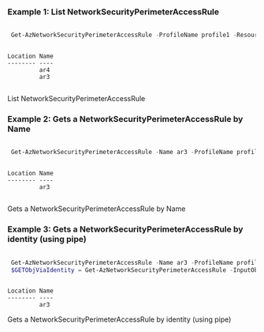 ### Example 1: List NetworkSecurityPerimeterAccessRule

```powershell

 Get-AzNetworkSecurityPerimeterAccessRule -ProfileName profile1 -ResourceGroupName ResourceGroup-1 -SecurityPerimeterName nsp3

```

```output

Location Name
-------- ----
         ar4
         ar3


```
List NetworkSecurityPerimeterAccessRule

### Example 2: Gets a NetworkSecurityPerimeterAccessRule by Name
```powershell

 Get-AzNetworkSecurityPerimeterAccessRule -Name ar3 -ProfileName profile1 -ResourceGroupName ResourceGroup-1 -SecurityPerimeterName nsp3

```

```output

Location Name
-------- ----
         ar3


```
Gets a NetworkSecurityPerimeterAccessRule by Name

### Example 3: Gets a NetworkSecurityPerimeterAccessRule by identity (using pipe)
```powershell

 Get-AzNetworkSecurityPerimeterAccessRule -Name ar3 -ProfileName profile1 -ResourceGroupName ResourceGroup-1 -SecurityPerimeterName nsp3
 $GETObjViaIdentity = Get-AzNetworkSecurityPerimeterAccessRule -InputObject $GETObj

```

```output

Location Name
-------- ----
         ar3

```
Gets a NetworkSecurityPerimeterAccessRule by identity (using pipe)
